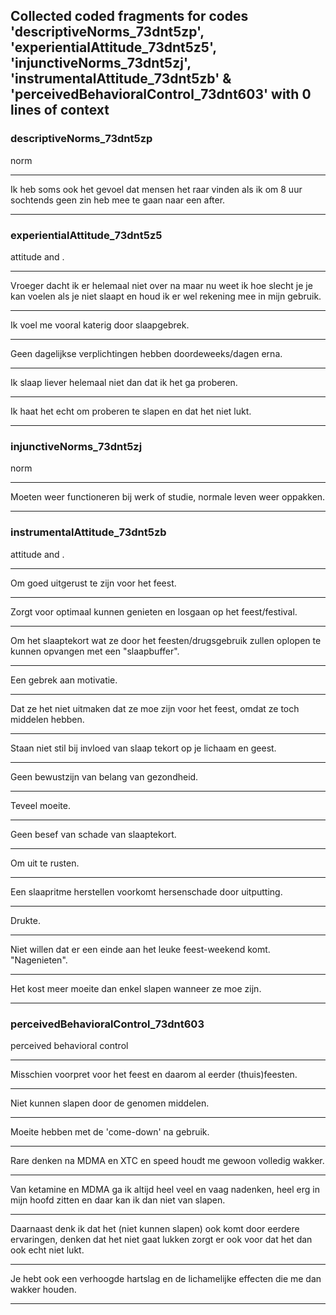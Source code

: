 ## Collected coded fragments for codes 'descriptiveNorms_73dnt5zp', 'experientialAttitude_73dnt5z5', 'injunctiveNorms_73dnt5zj', 'instrumentalAttitude_73dnt5zb' & 'perceivedBehavioralControl_73dnt603' with 0 lines of context

### descriptiveNorms_73dnt5zp

norm

-----

Ik heb soms ook het gevoel dat mensen het raar vinden als ik om 8 uur sochtends geen zin  heb mee te gaan naar een after.

-----

### experientialAttitude_73dnt5z5

attitude  and .

-----

Vroeger dacht ik er helemaal niet over na maar nu weet ik hoe slecht je je kan voelen als je niet slaapt en houd ik er wel rekening mee in mijn gebruik.

-----

Ik voel me vooral katerig door slaapgebrek.

-----

Geen dagelijkse verplichtingen hebben doordeweeks/dagen erna.

-----

Ik slaap liever helemaal niet dan dat ik het ga proberen.

-----

Ik haat het echt om proberen te slapen en dat het niet lukt.

-----

### injunctiveNorms_73dnt5zj

norm

-----

Moeten weer functioneren bij werk of studie, normale leven weer oppakken.

-----

### instrumentalAttitude_73dnt5zb

attitude  and .

-----

Om goed uitgerust te zijn voor het feest.

-----

Zorgt voor optimaal kunnen genieten en losgaan op het feest/festival.

-----

Om het slaaptekort wat ze door het feesten/drugsgebruik zullen oplopen te kunnen opvangen met een "slaapbuffer".

-----

Een gebrek aan motivatie.

-----

Dat ze het niet uitmaken dat ze moe zijn voor het feest, omdat ze toch middelen hebben.

-----

Staan niet stil bij invloed van slaap tekort op je lichaam en geest.

-----

Geen bewustzijn van belang van gezondheid.

-----

Teveel moeite.

-----

Geen besef van schade van slaaptekort.

-----

Om uit te rusten.

-----

Een slaapritme herstellen voorkomt hersenschade door uitputting.

-----

Drukte.

-----

Niet willen dat er een einde aan het leuke feest-weekend komt. "Nagenieten".

-----

Het kost meer moeite dan enkel slapen wanneer ze moe zijn.

-----

### perceivedBehavioralControl_73dnt603

perceived behavioral control

-----

Misschien voorpret voor het feest en daarom al eerder (thuis)feesten.

-----

Niet kunnen slapen door de genomen middelen.

-----

Moeite hebben met de 'come-down' na gebruik.

-----

Rare denken na MDMA en XTC en speed houdt me gewoon volledig wakker.

-----

Van ketamine en MDMA ga ik altijd heel veel en vaag nadenken, heel erg in mijn hoofd zitten en daar kan ik dan niet van slapen.

-----

Daarnaast denk ik dat het (niet kunnen slapen) ook komt door eerdere ervaringen, denken dat het niet gaat lukken zorgt er ook voor dat het dan ook echt niet lukt.

-----

Je hebt ook een verhoogde hartslag en de lichamelijke effecten die me dan wakker houden.

-----

